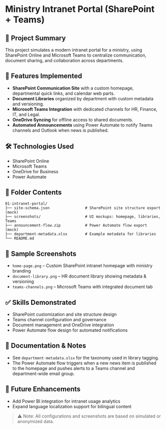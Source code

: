 # Ministry Intranet Portal (SharePoint + Teams)

## 📝 Project Summary

This project simulates a modern intranet portal for a ministry, using SharePoint Online and Microsoft Teams to centralize communication, document sharing, and collaboration across departments.

## 🧩 Features Implemented

* **SharePoint Communication Site** with a custom homepage, departmental quick links, and calendar web parts.
* **Document Libraries** organized by department with custom metadata and versioning.
* **Microsoft Teams Integration** with dedicated channels for HR, Finance, IT, and Legal.
* **OneDrive Syncing** for offline access to shared documents.
* **Automated Announcements** using Power Automate to notify Teams channels and Outlook when news is published.

## 🛠️ Technologies Used

* SharePoint Online
* Microsoft Teams
* OneDrive for Business
* Power Automate

## 📁 Folder Contents

```
01-intranet-portal/
├── site-schema.json                # SharePoint site structure export (mock)
├── screenshots/                    # UI mockups: homepage, libraries, Teams
├── announcement-flow.zip           # Power Automate flow export (mock)
├── department-metadata.xlsx        # Example metadata for libraries
└── README.md
```

## 📸 Sample Screenshots

* `home-page.png` – Custom SharePoint intranet homepage with ministry branding
* `document-library.png` – HR document library showing metadata & versioning
* `teams-channels.png` – Microsoft Teams with integrated document tab

## ✅ Skills Demonstrated

* SharePoint customization and site structure design
* Teams channel configuration and governance
* Document management and OneDrive integration
* Power Automate flow design for automated notifications

## 📘 Documentation & Notes

* See `department-metadata.xlsx` for the taxonomy used in library tagging.
* The Power Automate flow triggers when a new news item is published to the homepage and pushes alerts to a Teams channel and department-wide email group.

## 📌 Future Enhancements

* Add Power BI integration for intranet usage analytics
* Expand language localization support for bilingual content

> ⚠️ Note: All configurations and screenshots are based on simulated or anonymized data.